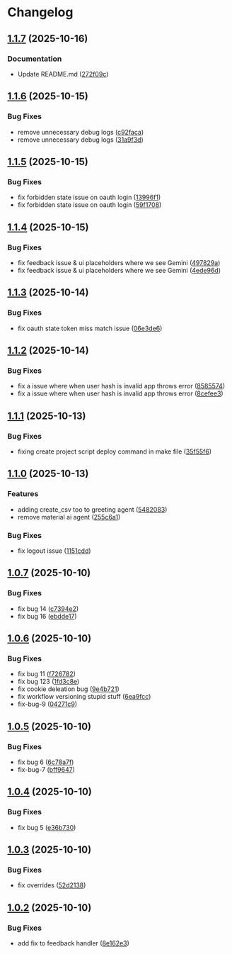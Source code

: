 # Changelog

## [1.1.7](https://github.com/muralimanoharv/material-ai/compare/v1.1.6...v1.1.7) (2025-10-16)


### Documentation

* Update README.md ([272f09c](https://github.com/muralimanoharv/material-ai/commit/272f09c70a67cf0829383bc98bde6cf2965153d6))

## [1.1.6](https://github.com/muralimanoharv/material-ai/compare/v1.1.5...v1.1.6) (2025-10-15)


### Bug Fixes

* remove unnecessary debug logs ([c92faca](https://github.com/muralimanoharv/material-ai/commit/c92faca5536321c7a075caab8d341acb2561b91d))
* remove unnecessary debug logs ([31a9f3d](https://github.com/muralimanoharv/material-ai/commit/31a9f3de3df2e428717db2d7a559ad4fa0447cc3))

## [1.1.5](https://github.com/muralimanoharv/material-ai/compare/v1.1.4...v1.1.5) (2025-10-15)


### Bug Fixes

* fix forbidden state issue on oauth login ([13996f1](https://github.com/muralimanoharv/material-ai/commit/13996f11584feb339c61b7338c4b8c26c1424763))
* fix forbidden state issue on oauth login ([59f1708](https://github.com/muralimanoharv/material-ai/commit/59f1708d08a382d6f760118ec19c8ba3474f72f9))

## [1.1.4](https://github.com/muralimanoharv/material-ai/compare/v1.1.3...v1.1.4) (2025-10-15)


### Bug Fixes

* fix feedback issue & ui placeholders where we see Gemini ([497829a](https://github.com/muralimanoharv/material-ai/commit/497829af36aecdeaf20d4845454d6cee57607b5b))
* fix feedback issue & ui placeholders where we see Gemini ([4ede96d](https://github.com/muralimanoharv/material-ai/commit/4ede96d1337fc1a1bdf08cde3fa4ed49887ae91e))

## [1.1.3](https://github.com/muralimanoharv/material-ai/compare/v1.1.2...v1.1.3) (2025-10-14)


### Bug Fixes

* fix oauth state token miss match issue ([06e3de6](https://github.com/muralimanoharv/material-ai/commit/06e3de66f8c5cced0c3cfe2b422e03faa70c6abb))

## [1.1.2](https://github.com/muralimanoharv/material-ai/compare/v1.1.1...v1.1.2) (2025-10-14)


### Bug Fixes

* fix a issue where when user hash is invalid app throws error ([8585574](https://github.com/muralimanoharv/material-ai/commit/858557459f8c7fc915c47fcad53605cb1a0d7df7))
* fix a issue where when user hash is invalid app throws error ([8cefee3](https://github.com/muralimanoharv/material-ai/commit/8cefee374848e4547b04c95cbb6aa41a7f84994b))

## [1.1.1](https://github.com/muralimanoharv/material-ai/compare/v1.1.0...v1.1.1) (2025-10-13)


### Bug Fixes

* fixing create project script deploy command in make file ([35f55f6](https://github.com/muralimanoharv/material-ai/commit/35f55f632dcd9049950e6224982e63fdd95f5694))

## [1.1.0](https://github.com/muralimanoharv/material-ai/compare/v1.0.7...v1.1.0) (2025-10-13)


### Features

* adding create_csv too to greeting agent ([5482083](https://github.com/muralimanoharv/material-ai/commit/5482083009613a2ed6e264b89530f6ac444d86ec))
* remove material ai agent ([255c6a1](https://github.com/muralimanoharv/material-ai/commit/255c6a1df1e290409ff4a9bcf18e9bdae588e386))


### Bug Fixes

* fix logout issue ([1151cdd](https://github.com/muralimanoharv/material-ai/commit/1151cddbaa846822085a4cd3fb542b27eaa190d6))

## [1.0.7](https://github.com/muralimanoharv/material-ai/compare/v1.0.6...v1.0.7) (2025-10-10)


### Bug Fixes

* fix bug 14 ([c7394e2](https://github.com/muralimanoharv/material-ai/commit/c7394e23b952b8c62a7c3e5320e99242c9e51d8d))
* fix bug 16 ([ebdde17](https://github.com/muralimanoharv/material-ai/commit/ebdde175668ec06fe48dd50e76360f458090c975))

## [1.0.6](https://github.com/muralimanoharv/material-ai/compare/v1.0.5...v1.0.6) (2025-10-10)


### Bug Fixes

* fix bug 11 ([f726782](https://github.com/muralimanoharv/material-ai/commit/f726782f70b0899600d59397fded0fdb6d96191e))
* fix bug 123 ([1fd3c8e](https://github.com/muralimanoharv/material-ai/commit/1fd3c8e66ab601ec9dace3a07184bc8c77583b7f))
* fix cookie deleation bug ([9e4b721](https://github.com/muralimanoharv/material-ai/commit/9e4b721dc0c5d843941fec072136e3fcef4e89aa))
* fix workflow versioning stupid stuff ([6ea9fcc](https://github.com/muralimanoharv/material-ai/commit/6ea9fcc84a74832cedf4c44ad2d8f9593fd81541))
* fix-bug-9 ([04271c9](https://github.com/muralimanoharv/material-ai/commit/04271c9e3884b00c4d821e2adc215448830d2afa))

## [1.0.5](https://github.com/muralimanoharv/material-ai/compare/v1.0.4...v1.0.5) (2025-10-10)


### Bug Fixes

* fix bug 6 ([6c78a7f](https://github.com/muralimanoharv/material-ai/commit/6c78a7f32d62a2c34de5e20749832b7c6afeb770))
* fix-bug-7 ([bff9647](https://github.com/muralimanoharv/material-ai/commit/bff96478050fd5a0571762e79a7e68ac9d689954))

## [1.0.4](https://github.com/muralimanoharv/material-ai/compare/v1.0.3...v1.0.4) (2025-10-10)


### Bug Fixes

* fix bug 5 ([e36b730](https://github.com/muralimanoharv/material-ai/commit/e36b7307eccd6d3d659fca084426ddabd0a1acd1))

## [1.0.3](https://github.com/muralimanoharv/material-ai/compare/v1.0.2...v1.0.3) (2025-10-10)


### Bug Fixes

* fix overrides ([52d2138](https://github.com/muralimanoharv/material-ai/commit/52d213800f33ef574d0632e79f2f32e77d9f9526))

## [1.0.2](https://github.com/muralimanoharv/material-ai/compare/v1.0.1...v1.0.2) (2025-10-10)


### Bug Fixes

* add fix to feedback handler ([8e162e3](https://github.com/muralimanoharv/material-ai/commit/8e162e3cc1bd2e2ecfdaa71b8ed0509e8e37a332))
